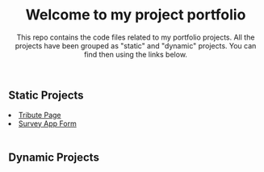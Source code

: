 <h1 align="center"> Welcome to my project portfolio </h1>
<p align="center"> This repo contains the code files related to my portfolio projects. All the projects have been grouped as "static" and "dynamic" projects. You can find then using the links below.</p>
<br>
<h2> Static Projects </h2>
<li><a id="tribute_page" href="https://github.com/rohit-p-kumar/my_projects/tree/main/static_projects/tribute_page" target="_blank"> Tribute Page </a></li>
<li><a id="survey_app_form" href="https://github.com/rohit-p-kumar/my_projects/tree/main/static_projects/survey_form" target="_blank"> Survey App Form </a></li>
<br>
<h2> Dynamic Projects </h2>
